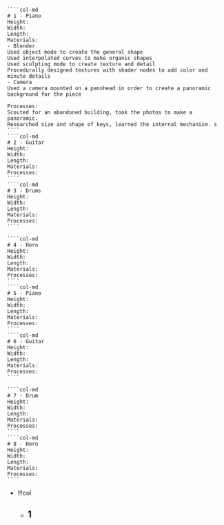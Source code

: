 `````col
````col-md
# 1 - Piano
Height: 
Width: 
Length: 
Materials:
- Blender
Used object mode to create the general shape
Used interpolated curves to make organic shapes
Used sculpting mode to create texture and detail
Procedurally designed textures with shader nodes to add color and minute details
- Camera
Used a camera mounted on a panohead in order to create a panoramic background for the piece

Processes:
Scouted for an abandoned building, took the photos to make a panoramic.
Researched size and shape of keys, learned the internal mechanism. s
````
````col-md
# 2 - Guitar
Height: 
Width: 
Length: 
Materials: 
Processes: 
````
````col-md
# 3 - Drums
Height: 
Width: 
Length: 
Materials: 
Processes: 
````
`````
`````col
````col-md
# 4 - Horn
Height: 
Width: 
Length: 
Materials: 
Processes: 
````
````col-md
# 5 - Piano
Height: 
Width: 
Length: 
Materials: 
Processes: 
````
````col-md
# 6 - Guitar
Height: 
Width: 
Length: 
Materials: 
Processes: 
````
`````
`````col
````col-md
# 7 - Drum
Height: 
Width: 
Length: 
Materials: 
Processes: 
````
````col-md
# 8 - Horn
Height: 
Width: 
Length: 
Materials: 
Processes: 
````
`````

- !!!col
	- 1
		-